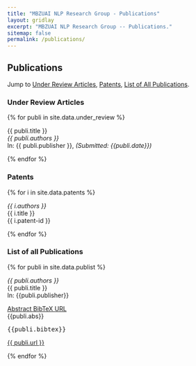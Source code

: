 ```yaml
---
title: "MBZUAI NLP Research Group - Publications"
layout: gridlay
excerpt: "MBZUAI NLP Research Group -- Publications."
sitemap: false
permalink: /publications/
---
```


<h2>Publications</h2>

Jump to [Under Review Articles](#under-review-articles), [Patents](#patents), [List of All Publications](#list-of-all-publications).

<h3 id="under-review-articles"> Under Review Articles </h3>

{% for publi in site.data.under_review %}
  
  <span class="navy">{{ publi.title }}</span><br />
  <em>{{ publi.authors }} </em><br />
  In: {{ publi.publisher }}, <i class="sky">(Submitted: {{publi.date}})</i>
  

{% endfor %}

<h3 id="patents"> Patents </h3>

{% for i in site.data.patents %}

  <em>{{ i.authors }} </em><br />
  {{ i.title }} <br />
  <span class="sky">{{ i.patent-id }}</span>

{% endfor %}

<h3 id="list-of-all-publications"> List of all Publications </h3>

{% for publi in site.data.publist %}

  <em>{{ publi.authors }} </em><br />
  <span class="navy">{{ publi.title }}</span><br />
  In: {{publi.publisher}}
<div class="button-container">
  <a class="small-sky-btn" data-toggle="collapse" href="#abstract" role="button" aria-expanded="false" aria-controls="abstract">
    Abstract
  </a>

  <a class="small-sky-btn" data-toggle="collapse" href="#bibtex" role="button" aria-expanded="false" aria-controls="bibtex">
    BibTeX
  </a>

  <a class="small-sky-btn" data-toggle="collapse" href="#url" role="button" aria-expanded="false" aria-controls="url">
    URL
  </a>
</div>


<div class="collapse" id="abstract">
  <div class="card card-body">
    {{publi.abs}}
  </div>
</div>

<div class="collapse" id="bibtex">
  <div class="card card-body">
   <pre>{{publi.bibtex}}</pre> 
  </div>
</div>

<div class="collapse" id="url">
  <div class="card card-body">
    <a href="{{ publi.url }}" target="_blank" class="custom-link">{{ publi.url }}</a>
  </div>
</div>

{% endfor %}